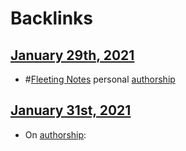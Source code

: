 
# Backlinks
## [January 29th, 2021](<January 29th, 2021.md>)
- #[Fleeting Notes](<Fleeting Notes.md>) personal [authorship](<authorship.md>)

## [January 31st, 2021](<January 31st, 2021.md>)
- On [authorship](<authorship.md>):

